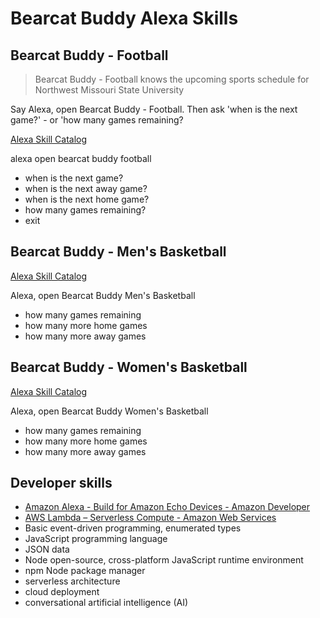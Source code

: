 # Bearcat Buddy Alexa Skills

## Bearcat Buddy - Football

> Bearcat Buddy - Football knows the upcoming sports schedule for Northwest Missouri State University

Say Alexa, open Bearcat Buddy - Football.  Then ask 'when is the next game?' - or 'how many games remaining?

[Alexa Skill Catalog](https://www.amazon.com/Case-Consulting-Bearcat-Buddy-Football/dp/B07SCSD3DV)

alexa open bearcat buddy football

- when is the next game?
- when is the next away game?
- when is the next home game?
- how many games remaining?
- exit

## Bearcat Buddy - Men's Basketball

[Alexa Skill Catalog](https://www.amazon.com/Case-Consulting-Bearcat-Buddy-Basketball/dp/B07N2TJ2KK)

Alexa, open Bearcat Buddy Men's Basketball

- how many games remaining
- how many more home games
- how many more away games

## Bearcat Buddy - Women's Basketball

[Alexa Skill Catalog](https://www.amazon.com/Case-Consulting-Bearcat-Buddy-Basketball/dp/B07N2HVCD4)

Alexa, open Bearcat Buddy Women's Basketball

- how many games remaining
- how many more home games
- how many more away games

## Developer skills

- [Amazon Alexa - Build for Amazon Echo Devices - Amazon Developer](https://developer.amazon.com/alexa)
- [AWS Lambda – Serverless Compute - Amazon Web Services](https://aws.amazon.com/lambda/)
- Basic event-driven programming, enumerated types
- JavaScript programming language
- JSON data
- Node open-source, cross-platform JavaScript runtime environment
- npm Node package manager
- serverless architecture
- cloud deployment
- conversational artificial intelligence (AI)
